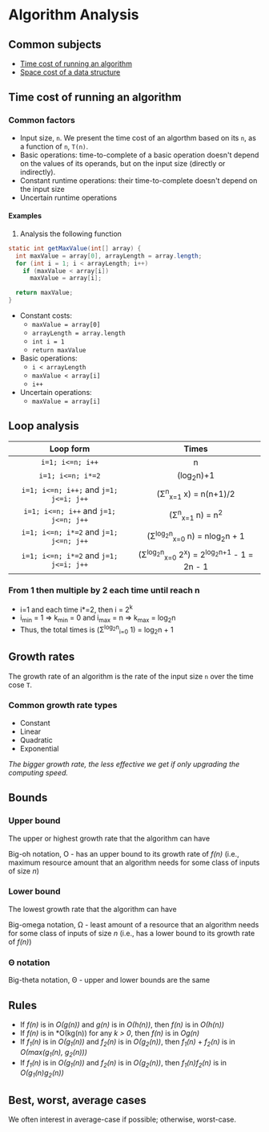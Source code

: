 # Algorithm Analysis

## Common subjects

- [Time cost of running an algorithm](#time-cost-of-running-an-algorithm)
- [Space cost of a data structure]()

## Time cost of running an algorithm

### Common factors

- Input size, `n`. We present the time cost of an algorthm based on its `n`, as a function of `n`, `T(n)`.
- Basic operations: time-to-complete of a basic operation doesn't depend on the values of its operands, but on the input size (directly or indirectly).
- Constant runtime operations: their time-to-complete doesn't depend on the input size
- Uncertain runtime operations

#### Examples

1. Analysis the following function 

```java
static int getMaxValue(int[] array) {
  int maxValue = array[0], arrayLength = array.length;
  for (int i = 1; i < arrayLength; i++)
    if (maxValue < array[i]) 
      maxValue = array[i];

  return maxValue;
}
```

- Constant costs:
  - `maxValue = array[0]`
  - `arrayLength = array.length`
  - `int i = 1`
  - `return maxValue`
- Basic operations:
  - `i < arrayLength`
  - `maxValue < array[i]`
  - `i++`
- Uncertain operations:
  - `maxValue = array[i]`

## Loop analysis

|Loop form|Times
|:-:|:-:
|`i=1; i<=n; i++`|n
|`i=1; i<=n; i*=2`|(log<sub>2</sub>n)+1
|`i=1; i<=n; i++;` and `j=1; j<=i; j++`| (&Sigma;<sup>n</sup><sub>x=1</sub> x) = n(n+1)/2
|`i=1; i<=n; i++` and `j=1; j<=n; j++`| (&Sigma;<sup>n</sup><sub>x=1</sub> n) = n<sup>2</sup>
|`i=1; i<=n; i*=2` and `j=1; j<=n; j++`| (&Sigma;<sup>log<sub>2</sub>n</sup><sub>x=0</sub> n) = nlog<sub>2</sub>n + 1
|`i=1; i<=n; i*=2` and `j=1; j<=i; j++`| (&Sigma;<sup>log<sub>2</sub>n</sup><sub>x=0</sub> 2<sup>x</sup>) = 2<sup>log<sub>2</sub>n+1</sup></sup> - 1 = 2n - 1


### From 1 then multiple by 2 each time until reach n

- i=1 and each time i*=2, then i = 2<sup>k</sup>
- i<sub>min</sub> = 1 => k<sub>min</sub> = 0
and i<sub>max</sub> = n => k<sub>max</sub> = log<sub>2</sub>n
- Thus, the total times is (&Sigma;<sup>log<sub>2</sub>n</sup><sub>i=0</sub> 1) = log<sub>2</sub>n + 1

## Growth rates

The growth rate of an algorithm is the rate of the input size `n` over the time cose `T`.

### Common growth rate types

- Constant
- Linear
- Quadratic
- Exponential

*The bigger growth rate, the less effective we get if only upgrading the computing speed.*

## Bounds

### Upper bound

The upper or highest growth rate that the algorithm can have

Big-oh notation, &Omicron; - has an upper bound to its growth rate of *f(n)* (i.e., maximum resource amount that an algorithm needs for some class of inputs of size *n*)

### Lower bound

The lowest growth rate that the algorithm can have

Big-omega notation, &Omega; - least amount of a resource that an algorithm needs for some class of inputs of size *n* (i.e., has a lower bound to its growth rate of *f(n)*)

### &Theta; notation

Big-theta notation, &Theta; - upper and lower bounds are the same

## Rules

- If *f(n)* is in *&Omicron;(g(n))* and *g(n)* is in *&Omicron;(h(n))*, then *f(n)* is in *&Omicron;(h(n))*
- If *f(n)* is in *&Omicron;(kg(n)) for any *k > 0*, then *f(n)* is in *&Omicron;g(n)*
- If *f<sub>1</sub>(n)* is in *&Omicron;(g<sub>1</sub>(n))* and *f<sub>2</sub>(n)* is in *&Omicron;(g<sub>2</sub>(n))*, then *f<sub>1</sub>(n)* + *f<sub>2</sub>(n)* is in *&Omicron;(max(g<sub>1</sub>(n), g<sub>2</sub>(n)))*
- If *f<sub>1</sub>(n)* is in *&Omicron;(g<sub>1</sub>(n))* and *f<sub>2</sub>(n)* is in *&Omicron;(g<sub>2</sub>(n))*, then *f<sub>1</sub>(n)f<sub>2</sub>(n)* is in *&Omicron;(g<sub>1</sub>(n)g<sub>2</sub>(n))*

## Best, worst, average cases

We often interest in average-case if possible; otherwise, worst-case.



